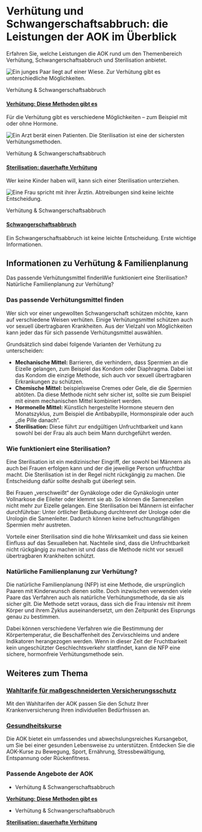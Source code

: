 # Verhütung und Schwangerschaftsabbruch: die Leistungen der AOK im Überblick

Erfahren Sie, welche Leistungen die AOK rund um den Themenbereich Verhütung, Schwangerschaftsabbruch und Sterilisation anbietet.

![Ein junges Paar liegt auf einer Wiese. Zur Verhütung gibt es unterschiedliche Möglichkeiten.](https://www.aok.de/pk/magazin/cms/fileadmin/_processed_/6/d/csm_verhuetung-moeglichkeiten_1ff1987ef9.jpg.webp)

Verhütung & Schwangerschaftsabbruch

#### [Verhütung: Diese Methoden gibt es](https://www.aok.de/pk/leistungen/verhuetung-schwangerschaftsabbruch/verhuetungsmethoden/)

Für die Verhütung gibt es verschiedene Möglichkeiten – zum Beispiel mit oder ohne Hormone.

![Ein Arzt berät einen Patienten. Die Sterilisation ist eine der sichersten Verhütungsmethoden. ](https://www.aok.de/pk/magazin/cms/fileadmin/_processed_/d/b/csm_sterilisation_ed2cf81e8b.jpg.webp)

Verhütung & Schwangerschaftsabbruch

#### [Sterilisation: dauerhafte Verhütung](https://www.aok.de/pk/leistungen/verhuetung-schwangerschaftsabbruch/sterilisation/)

Wer keine Kinder haben will, kann sich einer Sterilisation unterziehen.

![Eine Frau spricht mit ihrer Ärztin. Abtreibungen sind keine leichte Entscheidung.](https://www.aok.de/pk/magazin/cms/fileadmin/_processed_/5/2/csm_schwangerschaftsabbruch_53a32536fc.jpg.webp)

Verhütung & Schwangerschaftsabbruch

#### [Schwangerschaftsabbruch](https://www.aok.de/pk/leistungen/verhuetung-schwangerschaftsabbruch/schwangerschaftsabbruch/)

Ein Schwangerschaftsabbruch ist keine leichte Entscheidung. Erste wichtige Informationen.

## Informationen zu Verhütung & Familienplanung

Das passende Verhütungsmittel findenWie funktioniert eine Sterilisation?Natürliche Familienplanung zur Verhütung?

### Das passende Verhütungsmittel finden

Wer sich vor einer ungewollten Schwangerschaft schützen möchte, kann auf verschiedene Weisen verhüten. Einige Verhütungsmittel schützen auch vor sexuell übertragbaren Krankheiten. Aus der Vielzahl von Möglichkeiten kann jeder das für sich passende Verhütungsmittel auswählen.

Grundsätzlich sind dabei folgende Varianten der Verhütung zu unterscheiden:

- **Mechanische Mittel:** Barrieren, die verhindern, dass Spermien an die Eizelle gelangen, zum Beispiel das Kondom oder Diaphragma. Dabei ist das Kondom die einzige Methode, sich auch vor sexuell übertragbaren Erkrankungen zu schützen.
- **Chemische Mittel:** beispielsweise Cremes oder Gele, die die Spermien abtöten. Da diese Methode nicht sehr sicher ist, sollte sie zum Beispiel mit einem mechanischen Mittel kombiniert werden.
- **Hormonelle Mittel:** Künstlich hergestellte Hormone steuern den Monatszyklus, zum Beispiel die Antibabypille, Hormonspirale oder auch „die Pille danach“.
- **Sterilisation:** Diese führt zur endgültigen Unfruchtbarkeit und kann sowohl bei der Frau als auch beim Mann durchgeführt werden.

### Wie funktioniert eine Sterilisation?

Eine Sterilisation ist ein medizinischer Eingriff, der sowohl bei Männern als auch bei Frauen erfolgen kann und der die jeweilige Person unfruchtbar macht. Die Sterilisation ist in der Regel nicht rückgängig zu machen. Die Entscheidung dafür sollte deshalb gut überlegt sein.

Bei Frauen „verschweißt“ der Gynäkologe oder die Gynäkologin unter Vollnarkose die Eileiter oder klemmt sie ab. So können die Samenzellen nicht mehr zur Eizelle gelangen. Eine Sterilisation bei Männern ist einfacher durchführbar: Unter örtlicher Betäubung durchtrennt der Urologe oder die Urologin die Samenleiter. Dadurch können keine befruchtungsfähigen Spermien mehr austreten.

Vorteile einer Sterilisation sind die hohe Wirksamkeit und dass sie keinen Einfluss auf das Sexualleben hat. Nachteile sind, dass die Unfruchtbarkeit nicht rückgängig zu machen ist und dass die Methode nicht vor sexuell übertragbaren Krankheiten schützt.

### Natürliche Familienplanung zur Verhütung?

Die natürliche Familienplanung (NFP) ist eine Methode, die ursprünglich Paaren mit Kinderwunsch dienen sollte. Doch inzwischen verwenden viele Paare das Verfahren auch als natürliche Verhütungsmethode, da sie als sicher gilt. Die Methode setzt voraus, dass sich die Frau intensiv mit ihrem Körper und ihrem Zyklus auseinandersetzt, um den Zeitpunkt des Eisprungs genau zu bestimmen.

Dabei können verschiedene Verfahren wie die Bestimmung der Körpertemperatur, die Beschaffenheit des Zervixschleims und andere Indikatoren herangezogen werden. Wenn in dieser Zeit der Fruchtbarkeit kein ungeschützter Geschlechtsverkehr stattfindet, kann die NFP eine sichere, hormonfreie Verhütungsmethode sein.

## Weiteres zum Thema

### [Wahltarife für maßgeschneiderten Versicherungsschutz](https://www.aok.de/pk/wahltarife/)

Mit den Wahltarifen der AOK passen Sie den Schutz Ihrer Krankenversicherung Ihren individuellen Bedürfnissen an.

### [Gesundheitskurse](https://www.aok.de/pk/gesundheitskurse/)

Die AOK bietet ein umfassendes und abwechslungsreiches Kursangebot, um Sie bei einer gesunden Lebensweise zu unterstützen. Entdecken Sie die AOK-Kurse zu Bewegung, Sport, Ernährung, Stressbewältigung, Entspannung oder Rückenfitness.

### Passende Angebote der AOK

- Verhütung & Schwangerschaftsabbruch

[**Verhütung: Diese Methoden gibt es**](https://www.aok.de/pk/leistungen/verhuetung-schwangerschaftsabbruch/verhuetungsmethoden/)

- Verhütung & Schwangerschaftsabbruch

[**Sterilisation: dauerhafte Verhütung**](https://www.aok.de/pk/leistungen/verhuetung-schwangerschaftsabbruch/sterilisation/)